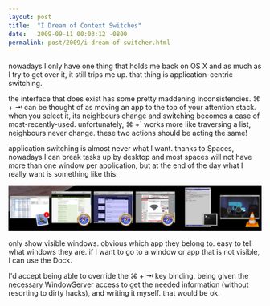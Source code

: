```yaml
---
layout: post
title:  "I Dream of Context Switches"
date:   2009-09-11 00:03:12 -0800
permalink: post/2009/i-dream-of-switcher.html
---
```

nowadays I only have one thing that holds me back on OS X and as much as I try to get over it, it still trips me up. that thing is application-centric switching.

the interface that does exist has some pretty maddening inconsistencies. ⌘ + ⇥ can be thought of as moving an app to the top of your attention stack. when you select it, its neighbours change and switching becomes a case of most-recently-used. unfortunately, ⌘ +` works more like traversing a list, neighbours never change. these two actions should be acting the same!

application switching is almost never what I want. thanks to Spaces, nowadays I can break tasks up by desktop and most spaces will not have more than one window per application, but at the end of the day what I really want is something like this:

![Six window thumbnails side by side](switcher.png)

only show visible windows. obvious which app they belong to. easy to tell what windows they are. if I want to go to a window or app that is not visible, I can use the Dock.

I'd accept being able to override the ⌘ + ⇥ key binding, being given the necessary WindowServer access to get the needed information (without resorting to dirty hacks), and writing it myself. that would be ok.
